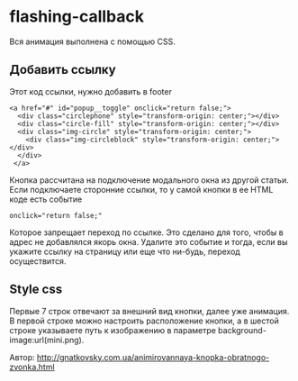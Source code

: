 # flashing-callback
Вся анимация выполнена с помощью CSS.
## Добавить ссылку 
Этот код ссылки, нужно добавить в footer
```
<a href="#" id="popup__toggle" onclick="return false;">
  <div class="circlephone" style="transform-origin: center;"></div>
  <div class="circle-fill" style="transform-origin: center;"></div>
  <div class="img-circle" style="transform-origin: center;">
    <div class="img-circleblock" style="transform-origin: center;"></div>
  </div>
 </a>
```
Кнопка рассчитана на подключение модального окна из другой статьи. Если подключаете сторонние ссылки, то у самой кнопки в ее HTML коде есть событие
```
onclick="return false;"
```
Которое запрещает переход по ссылке. Это сделано для того, чтобы в адрес не добавлялся якорь окна. Удалите это событие и тогда, если вы укажите ссылку на страницу или еще что ни-будь, переход осуществится.

## Style css
Первые 7 строк отвечают за внешний вид кнопки, далее уже анимация. В первой строке можно настроить расположение кнопки, а в шестой строке указываете путь к изображению в параметре background-image:url(mini.png).

Автор: http://gnatkovsky.com.ua/animirovannaya-knopka-obratnogo-zvonka.html
